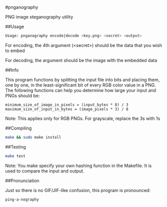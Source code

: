 #pnganography

PNG image steganography utility

##Usage

```bash
Usage: pnganography encode|decode <key.png> <secret> <output>
```

For encoding, the 4th argument (&lt;secret&gt;) should be the data that you wish to embed

For decoding, the argument should be the image with the embedded data

##Info

This program functions by splitting the input file into bits and placing them, one by one, in the least-significant bit of every RGB color value in a PNG. The following functions can help you determine how large your input and PNGs should be:

```
minimum_size_of_image_in_pixels = (input_bytes * 8) / 3
maximum_size_of_input_in_bytes = (image_pixels * 3) / 8
```

Note: This applies only for RGB PNGs. For grayscale, replace the 3s with 1s

##Compiling

```bash
make && sudo make install
```

##Testing

```bash
make test
```

Note: You make specify your own hashing function in the Makefile. It is used to compare the input and output.

##Pronunciation

Just so there is no GIF/JIF-like confusion, this program is pronounced:

```
ping-a-nography
```
